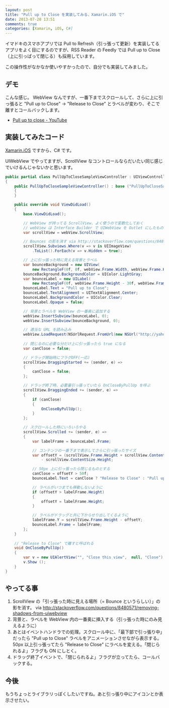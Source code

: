 ```yaml
---
layout: post
title: "Pull up to Close を実装してみる、Xamarin.iOS で"
date: 2013-07-28 13:51
comments: true
categories: [Xamarin, iOS, C#]
---
```

イマドキのスマホアプリでは Pull to Refresh（引っ張って更新）を実装してるアプリをよく目にするのですが、RSS Reader の Feedly では Pull up to Close（上に引っぱって閉じる）も採用しています。

この操作性がなかなか使いやすかったので、自分でも実装してみました。
<!--more-->
## デモ

こんな感じ。
WebView なんですが、一番下までスクロールして、さらに上に引っ張ると "Pull up to Close" → "Release to Close" とラベルが変わり、そこで離すとコールバックします。

* [Pull up to close - YouTube](https://www.youtube.com/embed/AP6xPqwwXMI?feature=player_detailpage)

## 実装してみたコード

[Xamarin.iOS](http://xamarin.com/) ですから、C# です。

UIWebView でやってますが、ScrollView なコントロールならだいたい同じ感じでいけるんじゃないかと思います。

```c# PullUpToCloseSampleViewController.cs
public partial class PullUpToCloseSampleViewController : UIViewController
{
    public PullUpToCloseSampleViewController() : base ("PullUpToCloseSampleViewController", null)
    {
    }

    public override void ViewDidLoad()
    {
        base.ViewDidLoad();

        // WebView が持ってる ScrollView、よく使うので変数化しておく
        // webView は Interface Builder で UIWebView を Outlet にしたもの。
        var scrollView = webView.ScrollView;

        // Bounces の影を消す via http://stackoverflow.com/questions/8480571/removing-shadows-from-uiwebview
        scrollView.Subviews.Where(v => v is UIImageView)
            .ToList().ForEach(v => v.Hidden = true);

        // 上に引っ張った時に見える背景とラベル
        var bounceBackground = new UIView(
            new RectangleF(0f, 0f, webView.Frame.Width, webView.Frame.Height));
        bounceBackground.BackgroundColor = UIColor.LightGray;
        var bounceLabel = new UILabel(
            new RectangleF(0f, webView.Frame.Height - 30f, webView.Frame.Width, 30f));
        bounceLabel.Text = "Pull up to Close";
        bounceLabel.TextAlignment = UITextAlignment.Center;
        bounceLabel.BackgroundColor = UIColor.Clear;
        bounceLabel.Opaque = false;

        // 背景とラベルを WebView の一番奥に追加する
        webView.InsertSubview(bounceLabel, 0);
        webView.InsertSubview(bounceBackground, 0);

        // 適当な URL を読み込み
        webView.LoadRequest(NSUrlRequest.FromUrl(new NSUrl("http://yahoo.co.jp/")));
		
        // 閉じるのに必要な分だけ上に引っ張ったら true になる
        var canClose = false;

        // ドラッグ開始時にフラグOFF(一応)
        scrollView.DraggingStarted += (sender, e) => 
        {
            canClose = false;
        };

        // ドラッグ終了時、必要量引っ張っていたら OnCloseByPullUp を呼ぶ
        scrollView.DraggingEnded += (sender, e) => 
        {
            if (canClose)
            {
                OnCloseByPullUp();
            }
        };

        // スクロールした時にいろいろやる
        scrollView.Scrolled += (sender, e) => 
        {
            var labelFrame = bounceLabel.Frame;

            // コンテンツの一番下まで表示してさらに引っ張ったサイズ
            var offsetY = (scrollView.Frame.Height + scrollView.ContentOffset.Y) 
                - scrollView.ContentSize.Height;

            // 50px 上に引っ張ったら閉じるものとする
            canClose = offsetY > 50f;
            bounceLabel.Text = canClose ? "Release to Close" : "Pull up to Close";

            // ラベルがいつまでも移動しないように
            if (offsetY > labelFrame.Height)
            {
                offsetY = labelFrame.Height;
            }

            // ラベルがドラッグと共に下からせり出してくるように
            labelFrame.Y = scrollView.Frame.Height - offsetY;
            bounceLabel.Frame = labelFrame;
        };
    }
    
    // "Release to Close" で離すと呼ばれる
    void OnCloseByPullUp()
    {
        var v = new UIAlertView("", "Close this view",  null, "Close");
        v.Show ();
    }
}
```

## やってる事

1.  ScrollView の「引っ張った時に見える場所（= Bounce というらしい）」の影を消す。 via http://stackoverflow.com/questions/8480571/removing-shadows-from-uiwebview
2. 背景と、ラベルを WebView 内の一番奥に挿入する（引っ張った時にのみ見えるように）
3. あとはイベントハンドラでの処理。スクロール中に、「最下部で引っ張り中」だったら "Pull up to Close" ラベルをアニメーションさせながら表示する。50px 以上引っ張ってたら "Release to Close" にラベルを変える。「閉じられるよ」フラグも ON にしとく。
4. ドラッグ終了イベントで、「閉じられるよ」フラグが立ってたら、コールバックする。

## 今後

もうちょっとライブラリっぽくしたいですね。あと引っ張り中にアイコンとか表示させたい。